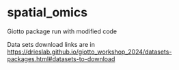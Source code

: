 # spatial_omics
Giotto package run with modified code

Data sets download links are in https://drieslab.github.io/giotto_workshop_2024/datasets-packages.html#datasets-to-download